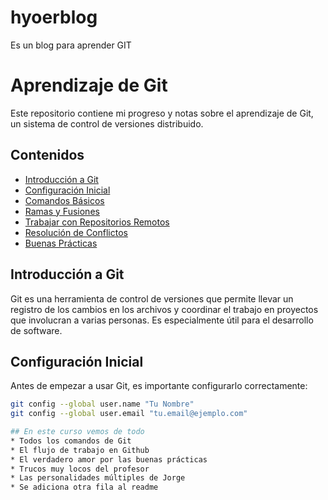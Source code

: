 # hyoerblog
Es un blog para aprender GIT
# Aprendizaje de Git

Este repositorio contiene mi progreso y notas sobre el aprendizaje de Git, un sistema de control de versiones distribuido.

## Contenidos

- [Introducción a Git](#introducción-a-git)
- [Configuración Inicial](#configuración-inicial)
- [Comandos Básicos](#comandos-básicos)
- [Ramas y Fusiones](#ramas-y-fusiones)
- [Trabajar con Repositorios Remotos](#trabajar-con-repositorios-remotos)
- [Resolución de Conflictos](#resolución-de-conflictos)
- [Buenas Prácticas](#buenas-prácticas)

## Introducción a Git

Git es una herramienta de control de versiones que permite llevar un registro de los cambios en los archivos y coordinar el trabajo en proyectos que involucran a varias personas. Es especialmente útil para el desarrollo de software.

## Configuración Inicial

Antes de empezar a usar Git, es importante configurarlo correctamente:

```sh
git config --global user.name "Tu Nombre"
git config --global user.email "tu.email@ejemplo.com"

## En este curso vemos de todo
* Todos los comandos de Git
* El flujo de trabajo en Github
* El verdadero amor por las buenas prácticas
* Trucos muy locos del profesor
* Las personalidades múltiples de Jorge
* Se adiciona otra fila al readme